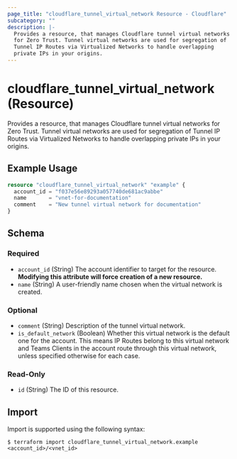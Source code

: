 ```yaml
---
page_title: "cloudflare_tunnel_virtual_network Resource - Cloudflare"
subcategory: ""
description: |-
  Provides a resource, that manages Cloudflare tunnel virtual networks
  for Zero Trust. Tunnel virtual networks are used for segregation of
  Tunnel IP Routes via Virtualized Networks to handle overlapping
  private IPs in your origins.
---
```


# cloudflare_tunnel_virtual_network (Resource)

Provides a resource, that manages Cloudflare tunnel virtual networks
for Zero Trust. Tunnel virtual networks are used for segregation of
Tunnel IP Routes via Virtualized Networks to handle overlapping
private IPs in your origins.

## Example Usage

```terraform
resource "cloudflare_tunnel_virtual_network" "example" {
  account_id = "f037e56e89293a057740de681ac9abbe"
  name       = "vnet-for-documentation"
  comment    = "New tunnel virtual network for documentation"
}
```
<!-- schema generated by tfplugindocs -->
## Schema

### Required

- `account_id` (String) The account identifier to target for the resource. **Modifying this attribute will force creation of a new resource.**
- `name` (String) A user-friendly name chosen when the virtual network is created.

### Optional

- `comment` (String) Description of the tunnel virtual network.
- `is_default_network` (Boolean) Whether this virtual network is the default one for the account. This means IP Routes belong to this virtual network and Teams Clients in the account route through this virtual network, unless specified otherwise for each case.

### Read-Only

- `id` (String) The ID of this resource.

## Import

Import is supported using the following syntax:

```shell
$ terraform import cloudflare_tunnel_virtual_network.example <account_id>/<vnet_id>
```
